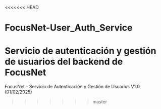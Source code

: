 <<<<<<< HEAD
# FocusNet-User_Auth_Service
Servicio de autenticación y gestión de usuarios del backend de FocusNet
=======
FocusNet - Servicio de Autenticación y Gestión de Usuarios
V1.0 (01/02/2025)
>>>>>>> master
